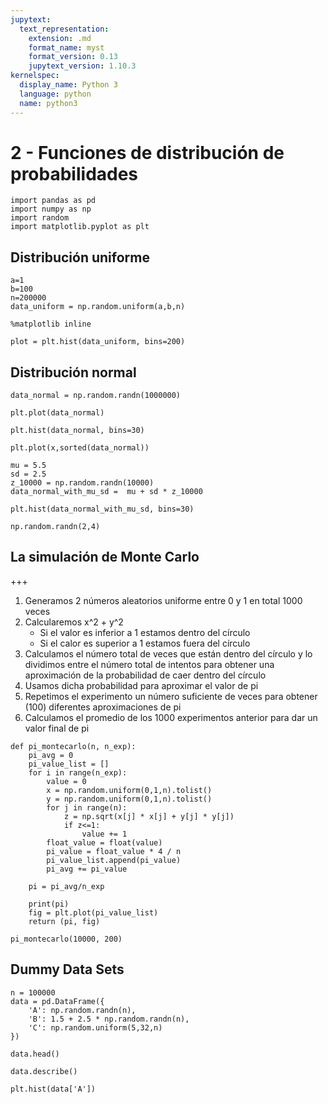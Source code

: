 ```yaml
---
jupytext:
  text_representation:
    extension: .md
    format_name: myst
    format_version: 0.13
    jupytext_version: 1.10.3
kernelspec:
  display_name: Python 3
  language: python
  name: python3
---
```


# 2 - Funciones de distribución de probabilidades

```{code-cell} ipython3
import pandas as pd
import numpy as np
import random
import matplotlib.pyplot as plt
```

## Distribución uniforme

```{code-cell} ipython3
a=1
b=100
n=200000
data_uniform = np.random.uniform(a,b,n)
```

```{code-cell} ipython3
%matplotlib inline
```

```{code-cell} ipython3
plot = plt.hist(data_uniform, bins=200)
```

## Distribución normal

```{code-cell} ipython3
data_normal = np.random.randn(1000000)
```

```{code-cell} ipython3
plt.plot(data_normal)
```

```{code-cell} ipython3
plt.hist(data_normal, bins=30)
```

```{code-cell} ipython3
plt.plot(x,sorted(data_normal))
```

```{code-cell} ipython3
mu = 5.5
sd = 2.5
z_10000 = np.random.randn(10000)
data_normal_with_mu_sd =  mu + sd * z_10000
```

```{code-cell} ipython3
plt.hist(data_normal_with_mu_sd, bins=30)
```

```{code-cell} ipython3
np.random.randn(2,4)
```

## La simulación de Monte Carlo

+++

1. Generamos 2 números aleatorios uniforme entre 0 y 1 en total 1000 veces
2. Calcularemos x^2 + y^2
    * Si el valor es inferior a 1 estamos dentro del círculo
    * Si el calor es superior a 1 estamos fuera del círculo
3. Calculamos el número total de veces que están dentro del círculo y lo dividimos entre el número total de intentos para obtener una aproximación de la probabilidad de caer dentro del círculo
4. Usamos dicha probabilidad para aproximar el valor de pi
5. Repetimos el experimento un número suficiente de veces para obtener (100) diferentes aproximaciones de pi
6. Calculamos el promedio de los 1000 experimentos anterior para dar un valor final de pi

```{code-cell} ipython3
def pi_montecarlo(n, n_exp):
    pi_avg = 0
    pi_value_list = []
    for i in range(n_exp):
        value = 0
        x = np.random.uniform(0,1,n).tolist()
        y = np.random.uniform(0,1,n).tolist()
        for j in range(n):
            z = np.sqrt(x[j] * x[j] + y[j] * y[j])
            if z<=1:
                value += 1
        float_value = float(value)
        pi_value = float_value * 4 / n
        pi_value_list.append(pi_value)
        pi_avg += pi_value

    pi = pi_avg/n_exp

    print(pi)
    fig = plt.plot(pi_value_list)
    return (pi, fig)
```

```{code-cell} ipython3
pi_montecarlo(10000, 200)
```

## Dummy Data Sets

```{code-cell} ipython3
n = 100000
data = pd.DataFrame({
    'A': np.random.randn(n),
    'B': 1.5 + 2.5 * np.random.randn(n),
    'C': np.random.uniform(5,32,n)
})
```

```{code-cell} ipython3
data.head()
```

```{code-cell} ipython3
data.describe()
```

```{code-cell} ipython3
plt.hist(data['A'])
```
